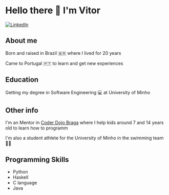 # Hello there 👋 I'm Vitor

[![LinkedIn](https://img.shields.io/badge/-Vitor%20Lelis-blue?style=for-the-badge&logo=linkedin)](https://www.linkedin.com/in/vitor-lelis-71361420a/)

  ## About me
  Born and raised in Brazil 🇧🇷 where I lived for 20 years
  
  Came to Portugal 🇵🇹 to learn and get new experiences
  
  ## Education
  Getting my degree in Software Engineering 💻 at University of Minho
  
  ## Other info
  I'm an Mentor in [Coder Dojo Braga](https://github.com/coderdojobraga) where I help kids around 7 and 14 years old to learn how to programm
  
  I'm also a student athlete for the University of Minho in the swimming team 🏊‍♂️
  
  ## Programming Skills
  + Python
  + Haskell
  + C language
  + Java
